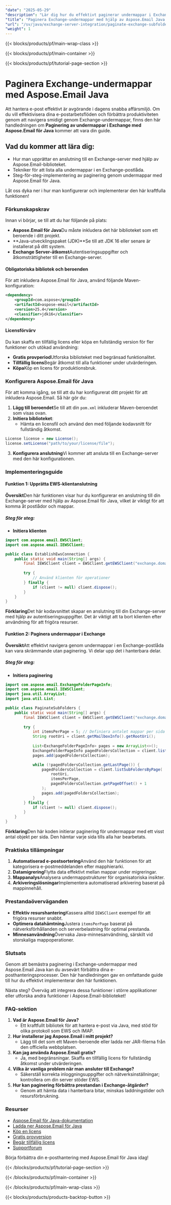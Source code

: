 ```yaml
---
"date": "2025-05-29"
"description": "Lär dig hur du effektivt paginerar undermappar i Exchange med Aspose.Email för Java. Den här guiden behandlar tekniker för installation, anslutning och paginering."
"title": "Paginera Exchange-undermappar med hjälp av Aspose.Email Java &#5; En effektiv guide"
"url": "/sv/java/exchange-server-integration/paginate-exchange-subfolders-aspose-email-java/"
"weight": 1
---
```


{{< blocks/products/pf/main-wrap-class >}}

{{< blocks/products/pf/main-container >}}

{{< blocks/products/pf/tutorial-page-section >}}
# Paginera Exchange-undermappar med Aspose.Email Java

Att hantera e-post effektivt är avgörande i dagens snabba affärsmiljö. Om du vill effektivisera dina e-postarbetsflöden och förbättra produktiviteten genom att navigera smidigt genom Exchange-undermappar, finns den här handledningen om **Paginering av undermappar i Exchange med Aspose.Email för Java** kommer att vara din guide.

## Vad du kommer att lära dig:
- Hur man upprättar en anslutning till en Exchange-server med hjälp av Aspose.Email-biblioteket.
- Tekniker för att lista alla undermappar i en Exchange-postlåda.
- Steg-för-steg-implementering av paginering genom undermappar med Aspose.Email för Java.

Låt oss dyka ner i hur man konfigurerar och implementerar den här kraftfulla funktionen!

### Förkunskapskrav
Innan vi börjar, se till att du har följande på plats:

- **Aspose.Email för Java**Du måste inkludera det här biblioteket som ett beroende i ditt projekt.
- **Java-utvecklingspaket (JDK)**Se till att JDK 16 eller senare är installerat på ditt system.
- **Exchange Server-åtkomst**Autentiseringsuppgifter och åtkomsträttigheter till en Exchange-server.

#### Obligatoriska bibliotek och beroenden
För att inkludera Aspose.Email för Java, använd följande Maven-konfiguration:

```xml
<dependency>
    <groupId>com.aspose</groupId>
    <artifactId>aspose-email</artifactId>
    <version>25.4</version>
    <classifier>jdk16</classifier>
</dependency>
```

#### Licensförvärv
Du kan skaffa en tillfällig licens eller köpa en fullständig version för fler funktioner och utökad användning:
- **Gratis provperiod**Utforska biblioteket med begränsad funktionalitet.
- **Tillfällig licens**Begär åtkomst till alla funktioner under utvärderingen.
- **Köpa**Köp en licens för produktionsbruk.

### Konfigurera Aspose.Email för Java
För att komma igång, se till att du har konfigurerat ditt projekt för att inkludera Aspose.Email. Så här gör du:

1. **Lägg till beroendet**Se till att din `pom.xml` inkluderar Maven-beroendet som visas ovan.
2. **Initiera biblioteket**:
   - Hämta en licensfil och använd den med följande kodavsnitt för fullständig åtkomst.

```java
License license = new License();
license.setLicense("path/to/your/license/file");
```
3. **Konfigurera anslutning**Vi kommer att ansluta till en Exchange-server med den här konfigurationen.

### Implementeringsguide

#### Funktion 1: Upprätta EWS-klientanslutning

**Översikt**Den här funktionen visar hur du konfigurerar en anslutning till din Exchange-server med hjälp av Aspose.Email för Java, vilket är viktigt för att komma åt postlådor och mappar.

##### Steg för steg:

- **Initiera klienten**

```java
import com.aspose.email.EWSClient;
import com.aspose.email.IEWSClient;

public class EstablishEwsConnection {
    public static void main(String[] args) {
        final IEWSClient client = EWSClient.getEWSClient("exchange.domain.com", "username", "password");
        
        try {
            // Använd klienten för operationer
        } finally {
            if (client != null) client.dispose();
        }
    }
}
```

**Förklaring**Det här kodavsnittet skapar en anslutning till din Exchange-server med hjälp av autentiseringsuppgifter. Det är viktigt att ta bort klienten efter användning för att frigöra resurser.

#### Funktion 2: Paginera undermappar i Exchange

**Översikt**Att effektivt navigera genom undermappar i en Exchange-postlåda kan vara skrämmande utan paginering. Vi delar upp det i hanterbara delar.

##### Steg för steg:

- **Initiera paginering**

```java
import com.aspose.email.ExchangeFolderPageInfo;
import com.aspose.email.IEWSClient;
import java.util.ArrayList;
import java.util.List;

public class PaginateSubFolders {
    public static void main(String[] args) {
        final IEWSClient client = EWSClient.getEWSClient("exchange.domain.com", "username", "password");
        
        try {
            int itemsPerPage = 5; // Definiera antalet mappar per sida
            String rootUri = client.getMailboxInfo().getRootUri();
            
            List<ExchangeFolderPageInfo> pages = new ArrayList<>();
            ExchangeFolderPageInfo pagedFoldersCollection = client.listSubFoldersByPage(rootUri, itemsPerPage);
            pages.add(pagedFoldersCollection);

            while (!pagedFoldersCollection.getLastPage()) {
                pagedFoldersCollection = client.listSubFoldersByPage(
                    rootUri,
                    itemsPerPage,
                    pagedFoldersCollection.getPageOffset() + 1
                );
                pages.add(pagedFoldersCollection);
            }
        } finally {
            if (client != null) client.dispose();
        }
    }
}
```

**Förklaring**Den här koden initierar paginering för undermappar med ett visst antal objekt per sida. Den hämtar varje sida tills alla har bearbetats.

### Praktiska tillämpningar
1. **Automatiserad e-postsortering**Använd den här funktionen för att kategorisera e-postmeddelanden efter mapphierarki.
2. **Datamigrering**Flytta data effektivt mellan mappar under migreringar.
3. **Mappanalys**Analysera undermappstrukturer för organisatoriska insikter.
4. **Arkiveringslösningar**Implementera automatiserad arkivering baserat på mappinnehåll.

### Prestandaöverväganden
- **Effektiv resurshantering**Kassera alltid `IEWSClient` exempel för att frigöra resurser snabbt.
- **Optimera datahämtning**Justera `itemsPerPage` baserat på nätverksförhållanden och serverbelastning för optimal prestanda.
- **Minnesanvändning**Övervaka Java-minnesanvändning, särskilt vid storskaliga mappoperationer.

### Slutsats
Genom att bemästra paginering i Exchange-undermappar med Aspose.Email Java kan du avsevärt förbättra dina e-posthanteringsprocesser. Den här handledningen gav en omfattande guide till hur du effektivt implementerar den här funktionen.

Nästa steg? Överväg att integrera dessa funktioner i större applikationer eller utforska andra funktioner i Aspose.Email-biblioteket!

### FAQ-sektion
1. **Vad är Aspose.Email för Java?**
   - Ett kraftfullt bibliotek för att hantera e-post via Java, med stöd för olika protokoll som EWS och IMAP.
2. **Hur installerar jag Aspose.Email i mitt projekt?**
   - Lägg till det som ett Maven-beroende eller ladda ner JAR-filerna från den officiella webbplatsen.
3. **Kan jag använda Aspose.Email gratis?**
   - Ja, med begränsningar. Skaffa en tillfällig licens för fullständig åtkomst under utvärderingen.
4. **Vilka är vanliga problem när man ansluter till Exchange?**
   - Säkerställ korrekta inloggningsuppgifter och nätverksinställningar; kontrollera om din server stöder EWS.
5. **Hur kan paginering förbättra prestandan i Exchange-åtgärder?**
   - Genom att hämta data i hanterbara bitar, minskas laddningstider och resursförbrukning.

### Resurser
- [Aspose.Email för Java-dokumentation](https://reference.aspose.com/email/java/)
- [Ladda ner Aspose.Email för Java](https://releases.aspose.com/email/java/)
- [Köp en licens](https://purchase.aspose.com/buy)
- [Gratis provversion](https://releases.aspose.com/email/java/)
- [Begär tillfällig licens](https://purchase.aspose.com/temporary-license/)
- [Supportforum](https://forum.aspose.com/c/email/10)

Börja förbättra din e-posthantering med Aspose.Email för Java idag!

{{< /blocks/products/pf/tutorial-page-section >}}

{{< /blocks/products/pf/main-container >}}

{{< /blocks/products/pf/main-wrap-class >}}

{{< blocks/products/products-backtop-button >}}